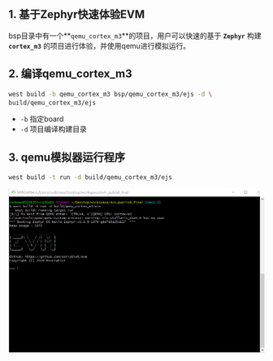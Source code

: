 ## 1. 基于Zephyr快速体验EVM

bsp目录中有一个**`qemu_cortex_m3`**的项目，用户可以快速的基于 **`Zephyr`** 构建 **`cortex_m3`** 的项目进行体验，并使用qemu进行模拟运行。

## 2. 编译qemu_cortex_m3

```sh
west build -b qemu_cortex_m3 bsp/qemu_cortex_m3/ejs -d \
build/qemu_cortex_m3/ejs
```

+ `-b` 指定board
+ `-d` 项目编译构建目录


## 3. qemu模拟器运行程序

```sh
west build -t run -d build/qemu_cortex_m3/ejs
```

![evm_zephyr_repl](image/evm_zephyr_repl.png)